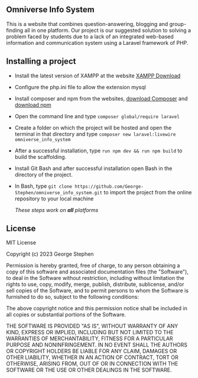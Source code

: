 ## Omniverse Info System

This is a website that combines question-answering, blogging and group-finding all in one platform. 
Our project is our suggested solution to solving a problem faced by students due to a lack of an integrated web-based information and communication system using a Laravel framework of PHP.

## Installing a project
- Install the latest version of XAMPP at the website [XAMPP Download](https://www.apachefriends.org/download.html)
- Configure the php.ini file to allow the extension mysql
- Install composer and npm from the websites, [download Composer](https://getcomposer.org/download/) and [download npm](https://docs.npmjs.com/downloading-and-installing-node-js-and-npm)
- Open the command line and type 
`composer global/require laravel`
- Create a folder on which the project will be hosted and open the terminal in that directory and type
 `composer new laravel:livewire omniverse_info_system`
- After a successful installation, type `run npm dev && run npm build` to build the scaffolding.
- Install Git Bash and after successful installation open Bash in the directory of the project.
- In Bash, type `git clone https://github.com/George-Stephen/omniverse_info_system.git` to import the project from the online repository to your local machine

  *These steps work on **all** platforms*
  
## License

MIT License

Copyright (c) 2023 George Stephen

Permission is hereby granted, free of charge, to any person obtaining a copy
of this software and associated documentation files (the "Software"), to deal
in the Software without restriction, including without limitation the rights
to use, copy, modify, merge, publish, distribute, sublicense, and/or sell
copies of the Software, and to permit persons to whom the Software is
furnished to do so, subject to the following conditions:

The above copyright notice and this permission notice shall be included in all
copies or substantial portions of the Software.

THE SOFTWARE IS PROVIDED "AS IS", WITHOUT WARRANTY OF ANY KIND, EXPRESS OR
IMPLIED, INCLUDING BUT NOT LIMITED TO THE WARRANTIES OF MERCHANTABILITY,
FITNESS FOR A PARTICULAR PURPOSE AND NONINFRINGEMENT. IN NO EVENT SHALL THE
AUTHORS OR COPYRIGHT HOLDERS BE LIABLE FOR ANY CLAIM, DAMAGES OR OTHER
LIABILITY, WHETHER IN AN ACTION OF CONTRACT, TORT OR OTHERWISE, ARISING FROM,
OUT OF OR IN CONNECTION WITH THE SOFTWARE OR THE USE OR OTHER DEALINGS IN THE
SOFTWARE.

